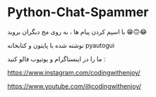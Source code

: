 # Python-Chat-Spammer


با اسپم کردن پیام ها ، به روی مخ دیگران بروید 😁🙃😂

نوشته شده با پایتون و کتابخانه pyautogui

ما را در اینستاگرام و یوتیوب فالو کنید :


https://www.instagram.com/codingwithenjoy/

https://www.youtube.com/@codingwithenjoy/
